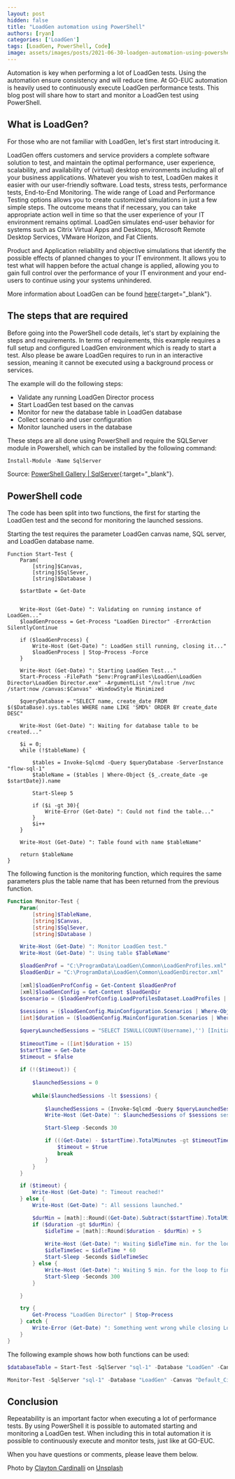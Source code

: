 ```yaml
---
layout: post
hidden: false
title: "LoadGen automation using PowerShell"
authors: [ryan]
categories: ['LoadGen']
tags: [LoadGen, PowerShell, Code]
image: assets/images/posts/2021-06-30-loadgen-automation-using-powershell/loadgen-automation-using-powersehll-feature-image.png
---
```

Automation is key when performing a lot of LoadGen tests. Using the automation ensure consistency and will reduce time. At GO-EUC automation is heavily used to continuously execute LoadGen performance tests. This blog post will share how to start and monitor a LoadGen test using PowerShell.

## What is LoadGen?
For those who are not familiar with LoadGen, let's first start introducing it.

LoadGen offers customers and service providers a complete software solution to test, and maintain the optimal performance, user experience, scalability, and availability of (virtual) desktop environments including all of your business applications.
Whatever you wish to test, LoadGen makes it easier with our user-friendly software. Load tests, stress tests, performance tests, End-to-End Monitoring. The wide range of Load and Performance Testing options allows you to create customized simulations in just a few simple steps. The outcome means that if necessary, you can take appropriate action well in time so that the user experience of your IT environment remains optimal. LoadGen simulates end-user behavior for systems such as Citrix Virtual Apps and Desktops, Microsoft Remote Desktop Services, VMware Horizon, and Fat Clients.

Product and Application reliability and objective simulations that identify the possible effects of planned changes to your IT environment. It allows you to test what will happen before the actual change is applied, allowing you to gain full control over the performance of your IT environment and your end-users to continue using your systems unhindered.

More information about LoadGen can be found [here](https://www.loadgen.com/){:target="_blank"}.

## The steps that are required
Before going into the PowerShell code details, let's start by explaining the steps and requirements. In terms of requirements, this example requires a full setup and configured LoadGen environment which is ready to start a test. Also please be aware LoadGen requires to run in an interactive session, meaning it cannot be executed using a background process or services.

The example will do the following steps:

  * Validate any running LoadGen Director process
  * Start LoadGen test based on the canvas
  * Monitor for new the database table in LoadGen database
  * Collect scenario and user configuration
  * Monitor launched users in the database

These steps are all done using PowerShell and require the SQLServer module in Powershell, which can be installed by the following command:

```PowerShell
Install-Module -Name SqlServer
```
Source: [PowerShell Gallery | SqlServer](https://www.powershellgallery.com/packages/Sqlserver){:target="_blank"}.

## PowerShell code
The code has been split into two functions, the first for starting the LoadGen test and the second for monitoring the launched sessions.

Starting the test requires the parameter LoadGen canvas name, SQL server, and LoadGen database name.

```PoweShell
Function Start-Test {
    Param( 
        [string]$Canvas,
        [string]$SqlSever,
        [string]$Database )
    
    $startDate = Get-Date


    Write-Host (Get-Date) ": Validating on running instance of LoadGen..."
    $loadGenProcess = Get-Process "LoadGen Director" -ErrorAction SilentlyContinue

    if ($loadGenProcess) {
        Write-Host (Get-Date) ": LoadGen still running, closing it..."
        $loadGenProcess | Stop-Process -Force
    }
    
    Write-Host (Get-Date) ": Starting LoadGen Test..."
    Start-Process -FilePath "$env:ProgramFiles\LoadGen\LoadGen Director\LoadGen Director.exe" -ArgumentList "/nvl:true /nvc /start:now /canvas:$Canvas" -WindowStyle Minimized

    $queryDatabase = "SELECT name, create_date FROM $($DataBase).sys.tables WHERE name LIKE 'SMD%' ORDER BY create_date DESC"

    Write-Host (Get-Date) ": Waiting for database table to be created..."

    $i = 0;
    while (!$tableName) {

        $tables = Invoke-Sqlcmd -Query $queryDatabase -ServerInstance "flow-sql-1"
        $tableName = ($tables | Where-Object {$_.create_date -ge $startDate}).name

        Start-Sleep 5

        if ($i -gt 30){
            Write-Error (Get-Date) ": Could not find the table..."
        }
        $i++
    }

    Write-Host (Get-Date) ": Table found with name $tableName"

    return $tableName
}
```
The following function is the monitoring function, which requires the same parameters plus the table name that has been returned from the previous function.

```PowerShell
Function Monitor-Test {
    Param( 
        [string]$TableName,
        [string]$Canvas,
        [string]$SqlSever,
        [string]$Database )

    Write-Host (Get-Date) ": Monitor LoadGen test."
    Write-Host (Get-Date) ": Using table $TableName"

    $loadGenProf = "C:\ProgramData\LoadGen\Common\LoadGenProfiles.xml"
    $loadGenDir = "C:\ProgramData\LoadGen\Common\LoadGenDirector.xml"
    
    [xml]$loadGenProfConfig = Get-Content $loadGenProf
    [xml]$loadGenConfig = Get-Content $loadGenDir
    $scenario = ($loadGenProfConfig.LoadProfilesDataset.LoadProfiles | Where-Object {$_.profileName -eq $Canvas }).ActiveScenario
    
    $sessions = ($loadGenConfig.MainConfiguration.Scenarios | Where-Object {$_.Name -eq $scenario}).Sessions
    [int]$duration = ($loadGenConfig.MainConfiguration.Scenarios | Where-Object {$_.Name -eq $scenario}).TotalDuration

    $queryLaunchedSessions = "SELECT ISNULL(COUNT(Username),'') [Initializing] FROM [$Database].[dbo].[$TableName] WHERE Type = 'DenamikInitializing'" 
    
    $timeoutTime = ([int]$duration + 15)
    $startTime = Get-Date
    $timeout = $false
    
    if (!($timeout)) {
        
        $launchedSessions = 0
        
        while($launchedSessions -lt $sessions) {
            
            $launchedSessions = (Invoke-Sqlcmd -Query $queryLaunchedSessions -ServerInstance "flow-sql-1").Initializing
            Write-Host (Get-Date) ": $launchedSessions of $sessions sessions launched."

            Start-Sleep -Seconds 30

            if (((Get-Date) - $startTime).TotalMinutes -gt $timeoutTime) {
                $timeout = $true
                break
            }
        }
    }

    if ($timeout) {
        Write-Host (Get-Date) ": Timeout reached!"
    } else {
        Write-Host (Get-Date) ": All sessions launched."

        $durMin = [math]::Round((Get-Date).Subtract($startTime).TotalMinutes)
        if ($duration -gt $durMin) {
            $idleTime = [math]::Round($duration - $durMin) + 5
            
            Write-Host (Get-Date) ": Waiting $idleTime min. for the loop to finish..."
            $idleTimeSec = $idleTime * 60
            Start-Sleep -Seconds $idleTimeSec  
        } else {
            Write-Host (Get-Date) ": Waiting 5 min. for the loop to finish..."
            Start-Sleep -Seconds 300
        }

    }

    try {
        Get-Process "LoadGen Director" | Stop-Process
    } catch {
        Write-Error (Get-Date) ": Something went wrong while closing LoadGen Director..."
    }
}
```

The following example shows how both functions can be used:

```PowerShell
$databaseTable = Start-Test -SqlServer "sql-1" -Database "LoadGen" -Canvas "Default_Citrix"

Monitor-Test -SqlServer "sql-1" -Database "LoadGen" -Canvas "Default_Citrix" -TableName $databaseTable
```

## Conclusion
Repeatability is an important factor when executing a lot of performance tests. By using PowerShell it is possible to automated starting and monitoring a LoadGen test. When including this in total automation it is possible to continuously execute and monitor tests, just like at GO-EUC.

When you have questions or comments, please leave them below.

Photo by <a href="https://unsplash.com/@clayton_cardinalli?utm_source=unsplash&utm_medium=referral&utm_content=creditCopyText" target="_blank">Clayton Cardinalli</a> on <a href="https://unsplash.com/s/photos/automation?utm_source=unsplash&utm_medium=referral&utm_content=creditCopyText" target="_blank">Unsplash</a>
  